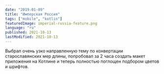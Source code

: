 ```yaml
---
date: "2019-01-09"
title: "Имперская Россия"
tags: ["mobile", "kotlin"]
featuredImage: imperial-russia-feature.png
language: "ru"
published: 2021-10-13
lastModified: 2021-10-13
---
```


Выбрал очень узко направленную тему по конвертации старославянских мер длины, попробовал за 2 часа создать макет приложения на Котлине и теперь полностью поглощен подбором цветов и шрифтов.
